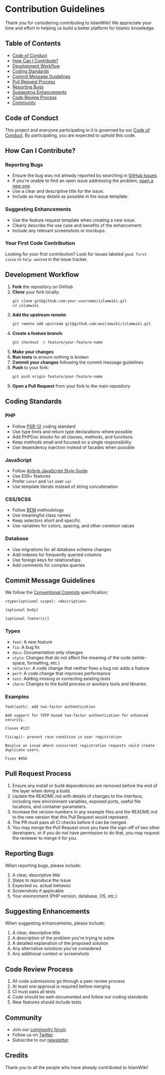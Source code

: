 # Contribution Guidelines

Thank you for considering contributing to IslamWiki! We appreciate your time and effort in helping us build a better platform for Islamic knowledge.

## Table of Contents

- [Code of Conduct](#code-of-conduct)
- [How Can I Contribute?](#how-can-i-contribute)
- [Development Workflow](#development-workflow)
- [Coding Standards](#coding-standards)
- [Commit Message Guidelines](#commit-message-guidelines)
- [Pull Request Process](#pull-request-process)
- [Reporting Bugs](#reporting-bugs)
- [Suggesting Enhancements](#suggesting-enhancements)
- [Code Review Process](#code-review-process)
- [Community](#community)

## Code of Conduct

This project and everyone participating in it is governed by our [Code of Conduct](code-of-conduct.md). By participating, you are expected to uphold this code.

## How Can I Contribute?

### Reporting Bugs

- Ensure the bug was not already reported by searching in [GitHub Issues](https://github.com/muslimwiki/islamwiki/issues).
- If you're unable to find an open issue addressing the problem, [open a new one](https://github.com/muslimwiki/islamwiki/issues/new).
- Use a clear and descriptive title for the issue.
- Include as many details as possible in the issue template.

### Suggesting Enhancements

- Use the feature request template when creating a new issue.
- Clearly describe the use case and benefits of the enhancement.
- Include any relevant screenshots or mockups.

### Your First Code Contribution

Looking for your first contribution? Look for issues labeled `good first issue` or `help wanted` in the issue tracker.

## Development Workflow

1. **Fork** the repository on GitHub
2. **Clone** your fork locally:
   ```bash
   git clone git@github.com:your-username/islamwiki.git
   cd islamwiki
   ```
3. **Add the upstream remote**:
   ```bash
   git remote add upstream git@github.com:muslimwiki/islamwiki.git
   ```
4. **Create a feature branch**:
   ```bash
   git checkout -b feature/your-feature-name
   ```
5. **Make your changes**
6. **Run tests** to ensure nothing is broken
7. **Commit your changes** following the commit message guidelines
8. **Push** to your fork:
   ```bash
   git push origin feature/your-feature-name
   ```
9. **Open a Pull Request** from your fork to the main repository

## Coding Standards

### PHP

- Follow [PSR-12](https://www.php-fig.org/psr/psr-12/) coding standard
- Use type hints and return type declarations where possible
- Add PHPDoc blocks for all classes, methods, and functions
- Keep methods small and focused on a single responsibility
- Use dependency injection instead of facades when possible

### JavaScript

- Follow [Airbnb JavaScript Style Guide](https://github.com/airbnb/javascript)
- Use ES6+ features
- Prefer `const` and `let` over `var`
- Use template literals instead of string concatenation

### CSS/SCSS

- Follow [BEM](http://getbem.com/) methodology
- Use meaningful class names
- Keep selectors short and specific
- Use variables for colors, spacing, and other common values

### Database

- Use migrations for all database schema changes
- Add indexes for frequently queried columns
- Use foreign keys for relationships
- Add comments for complex queries

## Commit Message Guidelines

We follow the [Conventional Commits](https://www.conventionalcommits.org/) specification:

```
<type>[optional scope]: <description>

[optional body]

[optional footer(s)]
```

### Types

- `feat`: A new feature
- `fix`: A bug fix
- `docs`: Documentation only changes
- `style`: Changes that do not affect the meaning of the code (white-space, formatting, etc.)
- `refactor`: A code change that neither fixes a bug nor adds a feature
- `perf`: A code change that improves performance
- `test`: Adding missing or correcting existing tests
- `chore`: Changes to the build process or auxiliary tools and libraries

### Examples

```
feat(auth): add two-factor authentication

Add support for TOTP-based two-factor authentication for enhanced security.

Closes #123
```

```
fix(api): prevent race condition in user registration

Resolve an issue where concurrent registration requests could create duplicate users.

Fixes #456
```

## Pull Request Process

1. Ensure any install or build dependencies are removed before the end of the layer when doing a build.
2. Update the README.md with details of changes to the interface, including new environment variables, exposed ports, useful file locations, and container parameters.
3. Increase the version numbers in any example files and the README.md to the new version that this Pull Request would represent.
4. The PR must pass all CI checks before it can be merged.
5. You may merge the Pull Request once you have the sign-off of two other developers, or if you do not have permission to do that, you may request the reviewer to merge it for you.

## Reporting Bugs

When reporting bugs, please include:

1. A clear, descriptive title
2. Steps to reproduce the issue
3. Expected vs. actual behavior
4. Screenshots if applicable
5. Your environment (PHP version, database, OS, etc.)

## Suggesting Enhancements

When suggesting enhancements, please include:

1. A clear, descriptive title
2. A description of the problem you're trying to solve
3. A detailed explanation of the proposed solution
4. Any alternative solutions you've considered
5. Any additional context or screenshots

## Code Review Process

1. All code submissions go through a peer review process
2. At least one approval is required before merging
3. CI must pass all tests
4. Code should be well-documented and follow our coding standards
5. New features should include tests

## Community

- Join our [community forum](https://community.islamwiki.org)
- Follow us on [Twitter](https://twitter.com/islamwiki)
- Subscribe to our [newsletter](https://islamwiki.org/newsletter)

## Credits

Thank you to all the people who have already contributed to IslamWiki!
